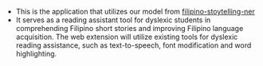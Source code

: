 - This is the application that utilizes our model from [filipino-stoytelling-ner](https://github.com/shercostiniano/filipino-stoytelling-ner)
- It serves as a reading assistant tool for dyslexic students in comprehending Filipino short stories and improving  Filipino language acquisition. The web extension will utilize existing tools for dyslexic reading  assistance, such as text-to-speech, font modification and word highlighting. 
